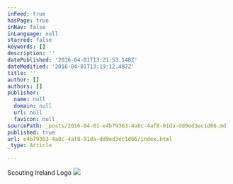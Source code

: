 ```yaml
---
inFeed: true
hasPage: true
inNav: false
inLanguage: null
starred: false
keywords: []
description: ''
datePublished: '2016-04-01T13:21:53.148Z'
dateModified: '2016-04-01T13:19:12.487Z'
title: ''
author: []
authors: []
publisher:
  name: null
  domain: null
  url: null
  favicon: null
sourcePath: _posts/2016-04-01-e4b79363-4a8c-4af8-91da-dd9ed3ec1d66.md
published: true
url: e4b79363-4a8c-4af8-91da-dd9ed3ec1d66/index.html
_type: Article

---
```

Scouting Ireland Logo
![](https://the-grid-user-content.s3-us-west-2.amazonaws.com/fd4951f6-7ac0-42cc-9d5e-63a24c6b9c8f.jpg)